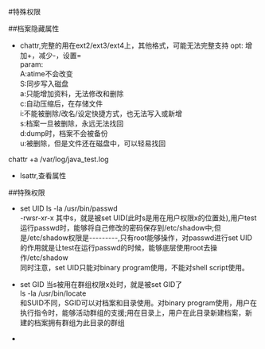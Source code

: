 #特殊权限

##档案隐藏属性

- chattr,完整的用在ext2/ext3/ext4上，其他格式，可能无法完整支持
opt:  增加+，减少-，设置=  
param:  
A:atime不会改变  
S:同步写入磁盘  
a:只能增加资料，无法修改和删除  
c:自动压缩后，在存储文件  
i:不能被删除/改名/设定快捷方式，也无法写入或新增  
s:档案一旦被删除，永远无法找回  
d:dump时，档案不会被备份  
u:被删除，但是文件还在磁盘中，可以轻易找回  
  
chattr +a /var/log/java_test.log
- lsattr,查看属性

##特殊权限
- set UID
ls -la /usr/bin/passwd  
-rwsr-xr-x 其中s，就是被set UID(此时s是用在用户权限x的位置处),用户test运行passwd时，能够将自己修改的密码保存到/etc/shadow中;但是/etc/shadow权限是---------,只有root能够操作，对passwd进行set UID的作用就是让test在运行passwd的时候，能够底层使用root去操作/etc/shadow  
同时注意，set UID只能对binary program使用，不能对shell script使用。

- set GID
当s被用在群组权限x处时，就是被set GID了  
ls -la /usr/bin/locate  
和SUID不同，SGID可以对档案和目录使用。对binary program使用，用户在执行指令时，能够活动群组的支援;用在目录上，用户在此目录新建档案，新建的档案拥有群组为此目录的群组

-
